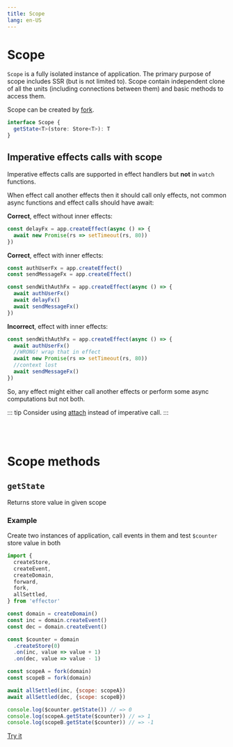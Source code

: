 ```yaml
---
title: Scope
lang: en-US
---
```


# Scope

`Scope` is a fully isolated instance of application.
The primary purpose of scope includes SSR (but is not limited to). Scope contain independent clone of all the units (including connections between them) and basic methods to access them.

Scope can be created by [fork](/api/effector/fork.md).

```ts
interface Scope {
  getState<T>(store: Store<T>): T
}
```

## Imperative effects calls with scope

Imperative effects calls are supported in effect handlers but **not** in `watch` functions.

When effect call another effects then it should call only effects, not common async functions and effect calls should have await:

**Correct**, effect without inner effects:

```js
const delayFx = app.createEffect(async () => {
  await new Promise(rs => setTimeout(rs, 80))
})
```

**Correct**, effect with inner effects:

```js
const authUserFx = app.createEffect()
const sendMessageFx = app.createEffect()

const sendWithAuthFx = app.createEffect(async () => {
  await authUserFx()
  await delayFx()
  await sendMessageFx()
})
```

**Incorrect**, effect with inner effects:

```js
const sendWithAuthFx = app.createEffect(async () => {
  await authUserFx()
  //WRONG! wrap that in effect
  await new Promise(rs => setTimeout(rs, 80))
  //context lost
  await sendMessageFx()
})
```

So, any effect might either call another effects or perform some async computations but not both.

::: tip
Consider using [attach](/api/effector/attach.md) instead of imperative call.
:::

<br/><br/>

# Scope methods

## `getState`

Returns store value in given scope

### Example

Create two instances of application, call events in them and test `$counter` store value in both

```js
import {
  createStore,
  createEvent,
  createDomain,
  forward,
  fork,
  allSettled,
} from 'effector'

const domain = createDomain()
const inc = domain.createEvent()
const dec = domain.createEvent()

const $counter = domain
  .createStore(0)
  .on(inc, value => value + 1)
  .on(dec, value => value - 1)

const scopeA = fork(domain)
const scopeB = fork(domain)

await allSettled(inc, {scope: scopeA})
await allSettled(dec, {scope: scopeB})

console.log($counter.getState()) // => 0
console.log(scopeA.getState($counter)) // => 1
console.log(scopeB.getState($counter)) // => -1
```

[Try it](https://share.effector.dev/0grlV3bA)
